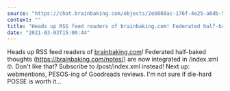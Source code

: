 ```yaml
---
source: "https://chat.brainbaking.com/objects/2eb068ac-176f-4e25-a6db-53eca0342575"
context: ""
title: "Heads up RSS feed readers of brainbaking.com! Federated half-baked thoughts (https://brainbaking...."
date: "2021-03-03T15:00:44"
---
```


Heads up RSS feed readers of <a href="http://brainbaking.com" rel="ugc">brainbaking.com</a>! Federated half-baked thoughts (<a href="https://brainbaking.com/notes/" rel="ugc">https://brainbaking.com/notes/</a>) are now integrated in /index.xml 🤓. Don&#39;t like that? Subscribe to /post/index.xml instead! Next up: webmentions, PESOS-ing of Goodreads reviews. I&#39;m not sure if die-hard POSSE is worth it...
  